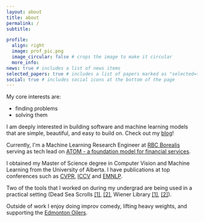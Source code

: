 ```yaml
---
layout: about
title: about
permalink: /
subtitle: 

profile:
  align: right
  image: prof_pic.png
  image_circular: false # crops the image to make it circular
  more_info: 
news: true # includes a list of news items
selected_papers: true # includes a list of papers marked as "selected={true}"
social: true # includes social icons at the bottom of the page
---
```


My core interests are: 

- finding problems
- solving them

I am deeply interested in building software and machine learning models that are simple, beautiful, and easy to build on. Check out my [blog](/blog/)!

Currently, I'm a Machine Learning Research Engineer at [RBC Borealis](https://rbcborealis.com/) serving as tech lead on [ATOM - a foundation model for financial services](https://rbcborealis.com/applications/atom/).

I obtained my Master of Science degree in Computer Vision and Machine Learning from the University of Alberta. I have publications at top conferences such as [CVPR](https://openaccess.thecvf.com/content/CVPR2022/html/Badamdorj_Contrastive_Learning_for_Unsupervised_Video_Highlight_Detection_CVPR_2022_paper.html), [ICCV](https://openaccess.thecvf.com/content/ICCV2021/papers/Badamdorj_Joint_Visual_and_Audio_Learning_for_Video_Highlight_Detection_ICCV_2021_paper.pdf) and [EMNLP](https://arxiv.org/pdf/2108.12126.pdf).

Two of the tools that I worked on during my undergrad are being used in a practical setting (Dead Sea Scrolls [[1]](/assets/pdf/MatchingDeadSeaScrolls.pdf), [[2]](https://www.deadseascrolls.org.il/explore-the-archive), Wiener Library [[1]](https://wienerholocaustlibrary.org/), [[2]](https://arxiv.org/pdf/1909.07899.pdf)). 

Outside of work I enjoy doing improv comedy, lifting heavy weights, and supporting the [Edmonton Oilers](https://www.nhl.com/oilers/schedule).
